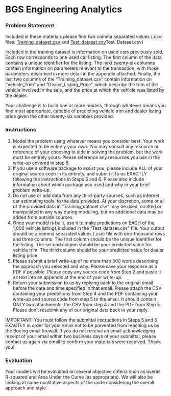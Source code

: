 # BGS Engineering Analytics
### Problem Statement
Included in these materials please find two comma separated values (.csv) files: [Training_dataset.csv](https://github.com/cmunwong/BGS-Engineering-Analytics/blob/main/Training_Dataset.csv) and [Test_dataset.csv](https://github.com/cmunwong/BGS-Engineering-Analytics/blob/main/)Test_Dataset.csv)

Included in the training dataset is information on used cars previously sold. Each row corresponds to one used car listing. The first column of the data contains a unique identifier for the listing. The next twenty-six columns contain information on parameters relevant to the transaction, with those parameters described in more detail in the appendix attached. Finally, the last two columns of the “Training_dataset.csv” contain information on “Vehicle_Trim” and “Dealer_Listing_Price”, which describe the trim of the vehicle involved in the sale, and the price at which the vehicle was listed by the dealer.

Your challenge is to build one or more models, through whatever means you find most appropriate, capable of predicting vehicle trim and dealer listing price given the other twenty-six variables provided.

### Instructions
1. Model the problem using whatever means you consider best. Your work is expected to be
entirely your own. You may consult any resource or reference of your choosing to aide in solving the problem, but the work must be entirely yours. Please reference any resources you use in the write-up covered in step 5.
2. If you use a software package to assist you, please include ALL of your original source code in its entirety, and submit it to us EXACTLY following the instructions in Steps 5 and 6. Please also include information about which package you used and why in your brief problem write-up.
3. Do not use or add data from any third-party sources, such as internet car estimating tools, to the data provided. At your discretion, some or all of the provided data in “Training_dataset.csv” may be used, omitted or manipulated in any way during modeling, but no additional data may be added from outside sources.
4. Once your model is built, use it to make predictions on EACH of the 1,000 vehicle listings included in the “Test_dataset.csv” file. Your output should be a comma separated values (.csv) file with one-thousand rows and three columns. The first column should be the unique identifier for the listing. The second column should be your predicted value for vehicle trim. The third column should be your predicted value for dealer listing price.
5. Please submit a brief write-up of no more than 500 words describing the approach you selected and why. Please save your response as a PDF if possible. Please copy any source code from Step 2 and paste it as text into an appendix at the end of your write-up.
6. Return your submission to us by replying back to the original email before the date and time specified in that email. Please attach the CSV containing your predictions from Step 4 and the PDF containing your write-up and source code from step 5 to the email. It should contain ONLY two attachments: the CSV from step 4 and the PDF from Step 5. Please don’t resubmit any of our original data back in your reply.

IMPORTANT: You must follow the submittal instructions in Steps 5 and 6 EXACTLY in order for your email not to be prevented from reaching us by the Boeing email firewall. If you do not receive an email acknowledging receipt of your email within two business days of your submittal, please contact us again via email to confirm your materials were received. Thank you!

### Evaluation
Your models will be evaluated on several objective criteria such as overall R-squared and Area Under the Curve (as appropriate). We will also be looking at some qualitative aspects of the code considering the overall approach and style.

